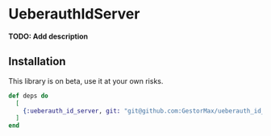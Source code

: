 # UeberauthIdServer

**TODO: Add description**

## Installation

This library is on beta, use it at your own risks.

```elixir
def deps do
  [
    {:ueberauth_id_server, git: "git@github.com:GestorMax/ueberauth_id_server.git"}
  ]
end
```


<!-- If [available in Hex](https://hex.pm/docs/publish), the package can be installed
by adding `ueberauth_id_server` to your list of dependencies in `mix.exs`:

```elixir
def deps do
  [
    {:ueberauth_id_server, "~> 0.1.0"}
  ]
end
```

Documentation can be generated with [ExDoc](https://github.com/elixir-lang/ex_doc)
and published on [HexDocs](https://hexdocs.pm). Once published, the docs can
be found at [https://hexdocs.pm/ueberauth_id_server](https://hexdocs.pm/ueberauth_id_server). -->
